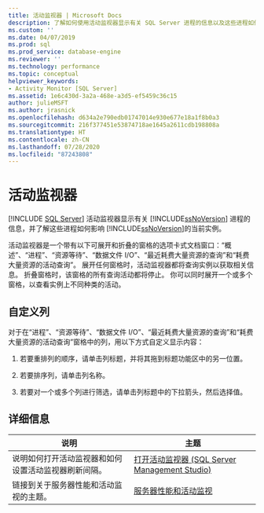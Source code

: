 ```yaml
---
title: 活动监视器 | Microsoft Docs
description: 了解如何使用活动监视器显示有关 SQL Server 进程的信息以及这些进程如何影响 SQL Server 的当前实例。
ms.custom: ''
ms.date: 04/07/2019
ms.prod: sql
ms.prod_service: database-engine
ms.reviewer: ''
ms.technology: performance
ms.topic: conceptual
helpviewer_keywords:
- Activity Monitor [SQL Server]
ms.assetid: 1e6c430d-3a2a-468e-a3d5-ef5459c36c15
author: julieMSFT
ms.author: jrasnick
ms.openlocfilehash: d634a2e790edb01747014e930e677e18a1f8b0a3
ms.sourcegitcommit: 216f377451e53874718ae1645a2611cdb198808a
ms.translationtype: HT
ms.contentlocale: zh-CN
ms.lasthandoff: 07/28/2020
ms.locfileid: "87243808"
---
```

# <a name="activity-monitor"></a>活动监视器
 [!INCLUDE [SQL Server](../../includes/applies-to-version/sqlserver.md)]
活动监视器显示有关 [!INCLUDE[ssNoVersion](../../includes/ssnoversion-md.md)] 进程的信息，并了解这些进程如何影响 [!INCLUDE[ssNoVersion](../../includes/ssnoversion-md.md)]的当前实例。  
  
活动监视器是一个带有以下可展开和折叠的窗格的选项卡式文档窗口：“概述”、“进程”、“资源等待”、“数据文件 I/O”、“最近耗费大量资源的查询”和“耗费大量资源的活动查询”。 展开任何窗格时，活动监视器都将查询实例以获取相关信息。 折叠窗格时，该窗格的所有查询活动都将停止。 你可以同时展开一个或多个窗格，以查看实例上不同种类的活动。  
 
## <a name="customize-columns"></a>自定义列 
对于在“进程”、“资源等待”、“数据文件 I/O”、“最近耗费大量资源的查询”和“耗费大量资源的活动查询”窗格中的列，用以下方式自定义显示内容：  
  
1.  若要重排列的顺序，请单击列标题，并将其拖到标题功能区中的另一位置。  
  
2.  若要排序列，请单击列名称。  
  
3.  若要对一个或多个列进行筛选，请单击列标题中的下拉箭头，然后选择值。  

## <a name="more-information"></a>详细信息  
   
|说明|主题|  
|-|-|  
|说明如何打开活动监视器和如何设置活动监视器刷新间隔。|[打开活动监视器 (SQL Server Management Studio)](../../relational-databases/performance-monitor/open-activity-monitor-sql-server-management-studio.md)|  
|链接到关于服务器性能和活动监视的主题。|[服务器性能和活动监视](../../relational-databases/performance/server-performance-and-activity-monitoring.md)|  
  
  

